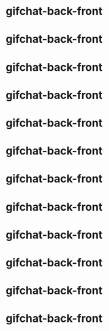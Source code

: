 # gifchat-back-front
# gifchat-back-front
# gifchat-back-front
# gifchat-back-front
# gifchat-back-front
# gifchat-back-front
# gifchat-back-front
# gifchat-back-front
# gifchat-back-front
# gifchat-back-front
# gifchat-back-front
# gifchat-back-front

